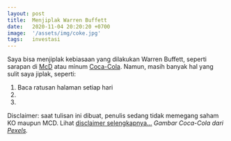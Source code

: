 ```yaml
---
layout: post
title:  Menjiplak Warren Buffett
date:   2020-11-04 20:20:20 +0700
image:  '/assets/img/coke.jpg'
tags:   investasi
---
```

Saya bisa menjiplak kebiasaan yang dilakukan Warren Buffett, seperti sarapan di [McD](https://www.cnbc.com/2018/04/18/warren-buffett-buys-breakfast-from-mcdonalds-for-under-3-point-17.html) atau minum [Coca-Cola](https://markets.businessinsider.com/news/stocks/warren-buffett-switched-cherry-coke-pepsi-neighbor-don-keough-2019-11-1028727422?op=1). Namun, masih banyak hal yang sulit saya jiplak, seperti:
1. Baca ratusan halaman setiap hari
2.
3.

Disclaimer: saat tulisan ini dibuat, penulis sedang tidak memegang saham KO maupun MCD. Lihat [disclaimer selengkapnya...](/disclaimer)
_Gambar Coca-Cola dari [Pexels](https://www.pexels.com/photo/pizza-emergency-power-warning-4109238/?utm_content=attributionCopyText&utm_medium=referral&utm_source=pexels)._
